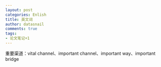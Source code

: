 ```yaml
---
layout: post
categories: Enlish
title: 英文词
author: datasnail
comments: true
tags:
- 论文笔记+1
---
```


重要渠道：vital channel、important channel、important way、important bridge
